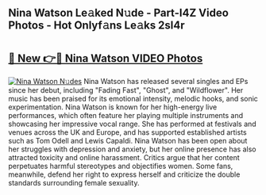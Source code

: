 ## Nina Watson Le𝚊ked N𝚞de - Part-I4Z Video Photos - Hot Onlyf𝚊ns Le𝚊ks 2sl4r

# <h2><a href="http://ab96996.deff.icu/?id=Nina+Watson">🔗 New 👉🔴 Nina Watson VIDEO Photos</a></h2>

[![Nina Watson N𝚞des](https://i.imgur.com/rIISA9y.gif)](http://ab96996.deff.icu/?id=Nina+Watson)
Nina Watson has released several singles and EPs since her debut, including "Fading Fast", "Ghost", and "Wildflower". Her music has been praised for its emotional intensity, melodic hooks, and sonic experimentation. Nina Watson is known for her high-energy live performances, which often feature her playing multiple instruments and showcasing her impressive vocal range. She has performed at festivals and venues across the UK and Europe, and has supported established artists such as Tom Odell and Lewis Capaldi. Nina Watson has been open about her struggles with depression and anxiety, but her online presence has also attracted toxicity and online harassment. Critics argue that her content perpetuates harmful stereotypes and objectifies women. Some fans, meanwhile, defend her right to express herself and criticize the double standards surrounding female sexuality.

